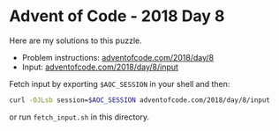 # Advent of Code - 2018 Day 8
Here are my solutions to this puzzle.

* Problem instructions: [adventofcode.com/2018/day/8](https://adventofcode.com/2018/day/8)
* Input: [adventofcode.com/2018/day/8/input](https://adventofcode.com/2018/day/8/input)

Fetch input by exporting `$AOC_SESSION` in your shell and then:
```bash
curl -OJLsb session=$AOC_SESSION adventofcode.com/2018/day/8/input
```

or run `fetch_input.sh` in this directory.
